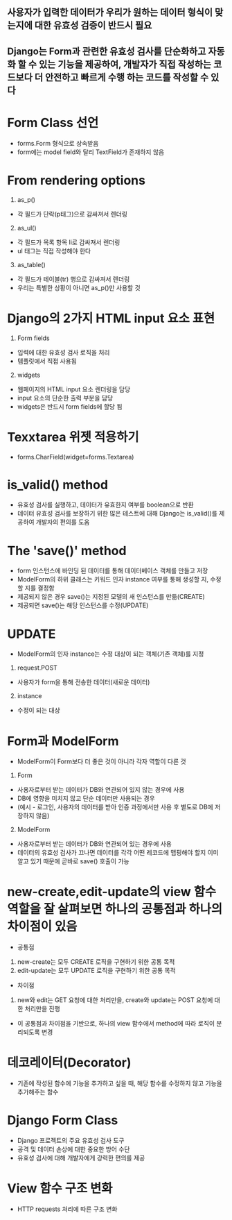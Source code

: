## 사용자가 입력한 데이터가 우리가 원하는 데이터 형식이 맞는지에 대한 유효성 검증이 반드시 필요
## Django는 Form과 관련한 유효성 검사를 단순화하고 자동화 할 수 있는 기능을 제공하여, 개발자가 직접 작성하는 코드보다 더 안전하고 빠르게 수행 하는 코드를 작성할 수 있다

# Form Class 선언
- forms.Form 형식으로 상속받음
- form에는 model field와 달리 TextField가 존재하지 않음
# From rendering options
1. as_p()
- 각 필드가 단락(p태그)으로 감싸져서 렌더링
2. as_ul()
- 각 필드가 목록 항목 li로 감싸져서 렌더링
- ul 태그는 직접 작성해야 한다
3. as_table()
- 각 필드가 테이블(tr) 행으로 감싸져서 렌더링
- 우리는 특별한 상황이 아니면 as_p()만 사용할 것

# Django의 2가지 HTML input 요소 표현
1. Form fields
- 입력에 대한 유효성 검사 로직을 처리
- 템플릿에서 직접 사용됨
2. widgets
- 웹페이지의 HTML input 요소 렌더링을 담당
- input 요소의 단순한 출력 부분을 담당
- widgets은 반드시 form fields에 할당 됨

# Texxtarea 위젯 적용하기
- forms.CharField(widget=forms.Textarea)

# is_valid() method
- 유효성 검사를 실행하고, 데이터가 유효한지 여부를 boolean으로 반환
- 데이터 유효성 검사를 보장하기 위한 많은 테스트에 대해 Django는 is_valid()를 제공하여 개발자의 편의를 도움

# The 'save()' method
- form 인스턴스에 바인딩 된 데이터를 통해 데이터베이스 객체를 만들고 저장
- ModelForm의 하위 클래스는 키워드 인자 instance 여부를 통해 생성할 지, 수정할 지를 결정함
- 제공되지 않은 경우 save()는 지정된 모델의 새 인스턴스를 만듦(CREATE)
- 제공되면 save()는 해당 인스턴스를 수정(UPDATE)

# UPDATE
- ModelForm의 인자 instance는 수정 대상이 되는 객체(기존 객체)를 지정
1. request.POST
- 사용자가 form을 통해 전송한 데이터(새로운 데이터)
2. instance
- 수정이 되는 대상

# Form과 ModelForm
- ModelForm이 Form보다 더 좋은 것이 아니라 각자 역할이 다른 것
1. Form
- 사용자로부터 받는 데이터가 DB와 연관되어 있지 않는 경우에 사용
- DB에 영향을 미치지 않고 단순 데이터만 사용되는 경우
- (예시 - 로그인, 사용자의 데이터를 받아 인증 과정에서만 사용 후 별도로 DB에 저장하지 않음)
2. ModelForm
- 사용자로부터 받는 데이터가 DB와 연관되어 있는 경우에 사용
- 데이터의 유효성 검사가 끄나면 데이터를 각각 어떤 레코드에 맵핑해야 할지 이미 알고 있기 때문에 곧바로 save() 호출이 가능

# new-create,edit-update의 view 함수 역할을 잘 살펴보면 하나의 공통점과 하나의 차이점이 있음
- 공통점
1. new-create는 모두 CREATE 로직을 구현하기 위한 공통 목적
2. edit-update는 모두 UPDATE 로직을 구현하기 위한 공통 목적
- 차이점
1. new와 edit는 GET 요청에 대한 처리만을, create와 update는 POST 요청에 대한 처리만을 진행
- 이 공통점과 차이점을 기반으로, 하나의 view 함수에서 method에 따라 로직이 분리되도록 변경

# 데코레이터(Decorator)
- 기존에 작성된 함수에 기능을 추가하고 싶을 때, 해당 함수를 수정하지 않고 기능을 추가해주는 함수

# Django Form Class
- Django 프로젝트의 주요 유효성 검사 도구
- 공격 및 데이터 손상에 대한 중요한 방어 수단
- 유효성 검사에 대해 개발자에게 강력한 편의를 제공

# View 함수 구조 변화
- HTTP requests 처리에 따른 구조 변화